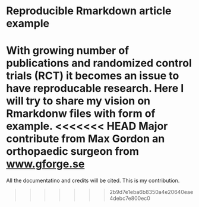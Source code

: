 Reproducible Rmarkdown article example
=====

With growing number of publications and randomized control trials (RCT) it becomes an issue to have reproducable research. Here I will try to share my vision on Rmarkdonw files with form of example. 
<<<<<<< HEAD
Major contribute from Max Gordon an orthopaedic surgeon from www.gforge.se
=======
All the documentatino and credits will be cited. This is my contribution.
>>>>>>> 2b9d7e1eba6b8350a4e20640eae4debc7e800ec0
